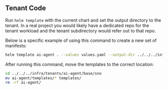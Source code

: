 ## Tenant Code

Run `helm template` with the current chart and set the output directory to the tenant.
In a real project you would likely have a dedicated repo for the tenant workload and the tenant subdirectory would refer out to that repo.

Below is a specific example of using this command to create a new set of manifests:

```sh
helm template ai-agent . --values values.yaml --output-dir ../../../infra/tenants/ai-agent/base/sno
```

After running this command, move the templates to the correct location:

```sh
cd ../../../infra/tenants/ai-agent/base/sno
mv ai-agent/templates/* templates/
rm -rf ai-agent/
```
